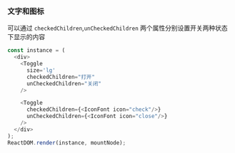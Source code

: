 ### 文字和图标

可以通过 `checkedChildren`,`unCheckedChildren` 两个属性分别设置开关两种状态下显示的内容

```js
const instance = (
  <div>
    <Toggle
      size='lg'
      checkedChildren="打开"
      unCheckedChildren="关闭"
    />

    <Toggle
      checkedChildren={<IconFont icon="check"/>}
      unCheckedChildren={<IconFont icon="close"/>}
    />
  </div>
);
ReactDOM.render(instance, mountNode);
```